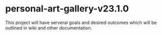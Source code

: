 # personal-art-gallery-v23.1.0
This project will have serveral goals and desired outcomes which will be outlined in wiki and other documentation.
